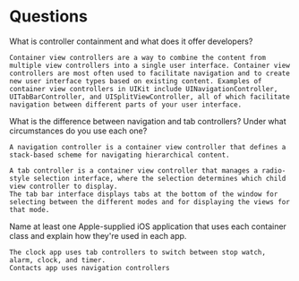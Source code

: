 #  Questions

What is controller containment and what does it offer developers?

    Container view controllers are a way to combine the content from multiple view controllers into a single user interface. Container view controllers are most often used to facilitate navigation and to create new user interface types based on existing content. Examples of container view controllers in UIKit include UINavigationController, UITabBarController, and UISplitViewController, all of which facilitate navigation between different parts of your user interface.


What is the difference between navigation and tab controllers? Under what circumstances do you use each one?

    A navigation controller is a container view controller that defines a stack-based scheme for navigating hierarchical content.
    
    A tab controller is a container view controller that manages a radio-style selection interface, where the selection determines which child view controller to display.
    The tab bar interface displays tabs at the bottom of the window for selecting between the different modes and for displaying the views for that mode.

Name at least one Apple-supplied iOS application that uses each container class and explain how they're used in each app.

    The clock app uses tab controllers to switch between stop watch, alarm, clock, and timer. 
    Contacts app uses navigation controllers
